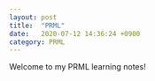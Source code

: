 ```yaml
---
layout: post
title:  "PRML"
date:   2020-07-12 14:36:24 +0900
category: PRML
---
```

Welcome to my PRML learning notes!